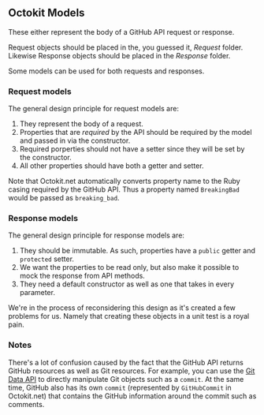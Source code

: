 ﻿## Octokit Models

These either represent the body of a GitHub API request or response.

Request objects should be placed in the, you guessed it, _Request_ folder. Likewise Response objects should be placed
in the _Response_ folder.

Some models can be used for both requests and responses.

### Request models

The general design principle for request models are:

1. They represent the body of a request.
2. Properties that are _required_ by the API should be required by the model and passed in via the constructor.
3. Required porperties should not have a setter since they will be set by the constructor.
4. All other properties should have both a getter and setter.

Note that Octokit.net automatically converts property name to the Ruby casing required by the GitHub API. Thus a
property named `BreakingBad` would be passed as `breaking_bad`.

### Response models

The general design principle for response models are:

1. They should be immutable. As such, properties have a `public` getter and `protected` setter.
2. We want the properties to be read only, but also make it possible to mock the response from API methods.
3. They need a default constructor as well as one that takes in every parameter.

We're in the process of reconsidering this design as it's created a few problems for us. Namely that creating these
objects in a unit test is a royal pain.

### Notes

There's a lot of confusion caused by the fact that the GitHub API returns GitHub resources as well as Git resources.
For example, you can use the [Git Data API](https://developer.github.com/v3/git/) to directly manipulate Git objects
such as a `commit`. At the same time, GitHub also has its own `commit` (represented by `GitHubCommit` in Octokit.net)
that contains the GitHub information around the commit such as comments.
